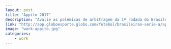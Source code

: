 ```yaml
---
layout: post
title: "Appito 2017"
description: "Avalie as polêmicas de arbitragem da 1ª rodada do Brasileirão"
link: "http://app.globoesporte.globo.com/futebol/brasileirao-serie-a/appito/2017/"
image: "work-appito.jpg"
categories:
    - work
---
```

